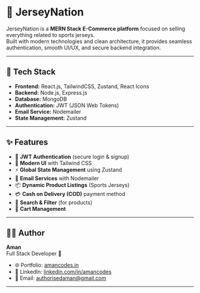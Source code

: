# 🏀 JerseyNation

JerseyNation is a **MERN Stack E-Commerce platform** focused on selling everything related to sports jerseys.  
Built with modern technologies and clean architecture, it provides seamless authentication, smooth UI/UX, and secure backend integration.

---

## 🚀 Tech Stack
- **Frontend:** React.js, TailwindCSS, Zustand, React Icons
- **Backend:** Node.js, Express.js
- **Database:** MongoDB
- **Authentication:** JWT (JSON Web Tokens)
- **Email Service:** Nodemailer
- **State Management:** Zustand

---

## ✨ Features
- 🔐 **JWT Authentication** (secure login & signup)
- 🎨 **Modern UI** with Tailwind CSS
- ⚡ **Global State Management** using Zustand
- 📧 **Email Services** with Nodemailer
- 📦 **Dynamic Product Listings** (Sports Jerseys)
- 💳 **Cash on Delivery (COD)** payment method
- 🔎 **Search & Filter** (for products)
- 🛒 **Cart Management**

---

## 👨‍💻 Author

**Aman**  
Full Stack Developer 🚀  

- 🌐 Portfolio: [amancodes.in](https://amancodes.in)  
- 💼 LinkedIn: [linkedin.com/in/amancodes](https://linkedin.com/in/amancodes)  
- 📧 Email: authorisedaman@gmail.com  

---
